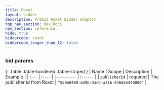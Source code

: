 ```yaml
---
title: Roxot
layout: bidder
description: Prebid Roxot Bidder Adaptor
top_nav_section: dev_docs
nav_section: reference
hide: true
biddercode: roxot
biddercode_longer_than_12: false
---
```


### bid params

{: .table .table-bordered .table-striped }
| Name | Scope | Description | Example |
| :--- | :---- | :---------- | :------ |
| `publisherId` | required | The publisher id from Roxot | `"550e8400-e29b-41d4-a716-446655440000"` |
